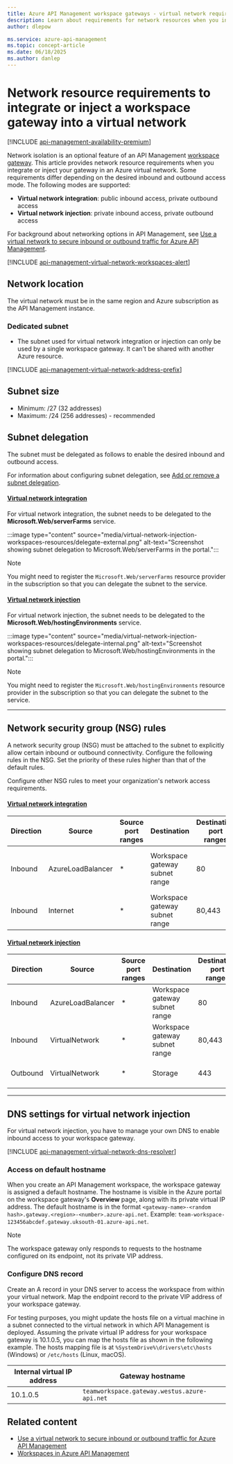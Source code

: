 ```yaml
---
title: Azure API Management workspace gateways - virtual network requirements
description: Learn about requirements for network resources when you integrate or inject your API Management workspace gateway in an Azure virtual network.
author: dlepow

ms.service: azure-api-management
ms.topic: concept-article
ms.date: 06/18/2025
ms.author: danlep
---
```


# Network resource requirements to integrate or inject a workspace gateway into a virtual network

[!INCLUDE [api-management-availability-premium](../../includes/api-management-availability-premium.md)]

Network isolation is an optional feature of an API Management [workspace gateway](workspaces-overview.md#workspace-gateway). This article provides network resource requirements when you integrate or inject your gateway in an Azure virtual network. Some requirements differ depending on the desired inbound and outbound access mode. The following modes are supported:

* **Virtual network integration**: public inbound access, private outbound access 
* **Virtual network injection**: private inbound access, private outbound access

For background about networking options in API Management, see [Use a virtual network to secure inbound or outbound traffic for Azure API Management](virtual-network-concepts.md).

[!INCLUDE [api-management-virtual-network-workspaces-alert](../../includes/api-management-virtual-network-workspaces-alert.md)]

## Network location

The virtual network must be in the same region and Azure subscription as the API Management instance.

### Dedicated subnet

* The subnet used for virtual network integration or injection can only be used by a single workspace gateway. It can't be shared with another Azure resource.

[!INCLUDE [api-management-virtual-network-address-prefix](../../includes/api-management-virtual-network-address-prefix.md)]

## Subnet size 

* Minimum: /27 (32 addresses)
* Maximum: /24 (256 addresses) - recommended

## Subnet delegation

The subnet must be delegated as follows to enable the desired inbound and outbound access. 

For information about configuring subnet delegation, see [Add or remove a subnet delegation](../virtual-network/manage-subnet-delegation.md).

#### [Virtual network integration](#tab/external)


For virtual network integration, the subnet needs to be delegated to the **Microsoft.Web/serverFarms** service.

:::image type="content" source="media/virtual-network-injection-workspaces-resources/delegate-external.png" alt-text="Screenshot showing subnet delegation to Microsoft.Web/serverFarms in the portal.":::

> [!NOTE]
> You might need to register the `Microsoft.Web/serverFarms` resource provider in the subscription so that you can delegate the subnet to the service.

#### [Virtual network injection](#tab/internal)

For virtual network injection, the subnet needs to be delegated to the **Microsoft.Web/hostingEnvironments** service.

:::image type="content" source="media/virtual-network-injection-workspaces-resources/delegate-internal.png" alt-text="Screenshot showing subnet delegation to Microsoft.Web/hostingEnvironments in the portal.":::


> [!NOTE]
> You might need to register the `Microsoft.Web/hostingEnvironments` resource provider in the subscription so that you can delegate the subnet to the service.

---


## Network security group (NSG) rules

A network security group (NSG) must be attached to the subnet to explicitly allow certain inbound or outbound connectivity. Configure the following rules in the NSG. Set the priority of these rules higher than that of the default rules.

Configure other NSG rules to meet your organization's network access requirements.

#### [Virtual network integration](#tab/external)

| Direction | Source  | Source port ranges | Destination | Destination port ranges | Protocol |  Action | Purpose | 
|-------|--------------|----------|---------|------------|-----------|-----|--------|
| Inbound | AzureLoadBalancer | * | Workspace gateway subnet range  | 80 | TCP | Allow | Allow internal health ping traffic |
| Inbound | Internet | * | Workspace gateway subnet range  | 80,443 | TCP | Allow | Allow inbound traffic |

#### [Virtual network injection](#tab/internal)

| Direction | Source  | Source port ranges | Destination | Destination port ranges | Protocol |  Action | Purpose | 
|-------|--------------|----------|---------|------------|-----------|-----|--------|
| Inbound | AzureLoadBalancer | * | Workspace gateway subnet range  | 80 | TCP | Allow | Allow internal health ping traffic |
| Inbound | VirtualNetwork | * | Workspace gateway subnet range  | 80,443 | TCP | Allow | Allow inbound traffic |
| Outbound | VirtualNetwork | * | Storage | 443 | TCP | Allow | Dependency on Azure Storage |

---

## DNS settings for virtual network injection

For virtual network injection, you have to manage your own DNS to enable inbound access to your workspace gateway. 

[!INCLUDE [api-management-virtual-network-dns-resolver](../../includes/api-management-virtual-network-dns-resolver.md)]

### Access on default hostname

When you create an API Management workspace, the workspace gateway is assigned a default hostname. The hostname is visible in the Azure portal on the workspace gateway's **Overview** page, along with its private virtual IP address. The default hostname is in the format `<gateway-name>-<random hash>.gateway.<region>-<number>.azure-api.net`. Example: `team-workspace-123456abcdef.gateway.uksouth-01.azure-api.net`.

> [!NOTE]
> The workspace gateway only responds to requests to the hostname configured on its endpoint, not its private VIP address. 

### Configure DNS record

Create an A record in your DNS server to access the workspace from within your virtual network. Map the endpoint record to the private VIP address of your workspace gateway.

For testing purposes, you might update the hosts file on a virtual machine in a subnet connected to the virtual network in which API Management is deployed. Assuming the private virtual IP address for your workspace gateway is 10.1.0.5, you can map the hosts file as shown in the following example. The hosts mapping file is at  `%SystemDrive%\drivers\etc\hosts` (Windows) or `/etc/hosts` (Linux, macOS). 

| Internal virtual IP address | Gateway hostname |
| ----- | ----- |
| 10.1.0.5 | `teamworkspace.gateway.westus.azure-api.net` |


## Related content

* [Use a virtual network to secure inbound or outbound traffic for Azure API Management](virtual-network-concepts.md)
* [Workspaces in Azure API Management](workspaces-overview.md)





